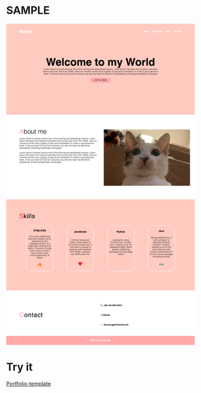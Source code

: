 # SAMPLE

  <img src="https://github.com/borboom33508/portfolio-template/blob/master/sample.png" width="900">

# Try it
 <a href="https://stupefied-mcclintock-0c4b4a.netlify.app/#about" target="_blank">Portfolio-template</a>

